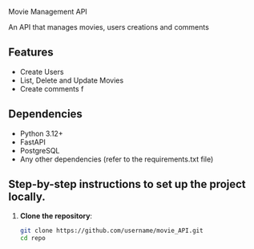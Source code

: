 Movie Management API

An API that manages movies, users creations and comments

## Features

- Create Users
- List, Delete and Update Movies
- Create comments f

## Dependencies

- Python 3.12+
- FastAPI
- PostgreSQL
- Any other dependencies (refer to the requirements.txt file)


## Step-by-step instructions to set up the project locally.

1. **Clone the repository**:
   ```bash
   git clone https://github.com/username/movie_API.git
   cd repo
